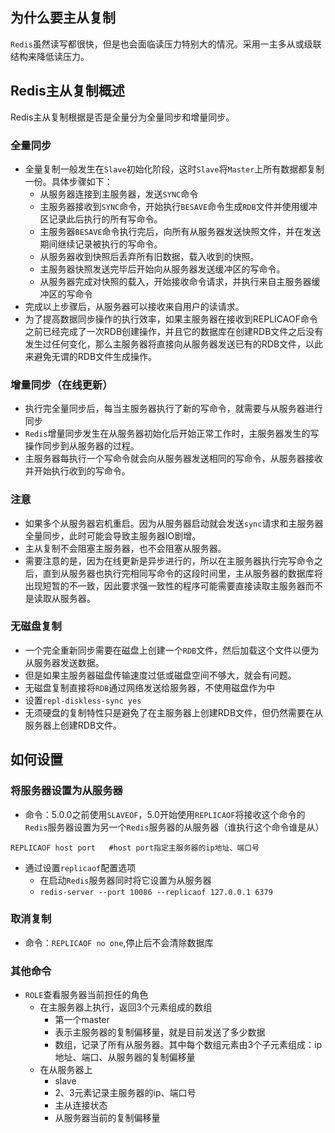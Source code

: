 ## 为什么要主从复制
`Redis`虽然读写都很快，但是也会面临读压力特别大的情况。采用一主多从或级联结构来降低读压力。

## Redis主从复制概述
Redis主从复制根据是否是全量分为全量同步和增量同步。

### 全量同步
- 全量复制一般发生在`Slave`初始化阶段，这时`Slave`将`Master`上所有数据都复制一份。具体步骤如下：
	- 从服务器连接到主服务器，发送`SYNC`命令
	- 主服务器接收到`SYNC`命令，开始执行`BESAVE`命令生成`RDB`文件并使用缓冲区记录此后执行的所有写命令。
	- 主服务器`BESAVE`命令执行完后，向所有从服务器发送快照文件，并在发送期间继续记录被执行的写命令。
	- 从服务器收到快照后丢弃所有旧数据，载入收到的快照。
	- 主服务器快照发送完毕后开始向从服务器发送缓冲区的写命令。
	- 从服务器完成对快照的载入，开始接收命令请求，并执行来自主服务器缓冲区的写命令
- 完成以上步骤后，从服务器可以接收来自用户的读请求。
- 为了提高数据同步操作的执行效率，如果主服务器在接收到REPLICAOF命令之前已经完成了一次RDB创建操作，并且它的数据库在创建RDB文件之后没有发生过任何变化，那么主服务器将直接向从服务器发送已有的RDB文件，以此来避免无谓的RDB文件生成操作。

### 增量同步（在线更新）
- 执行完全量同步后，每当主服务器执行了新的写命令，就需要与从服务器进行同步
- `Redis`增量同步发生在从服务器初始化后开始正常工作时，主服务器发生的写操作同步到从服务器的过程。
- 主服务器每执行一个写命令就会向从服务器发送相同的写命令，从服务器接收并开始执行收到的写命令。

### 注意
- 如果多个从服务器宕机重启。因为从服务器启动就会发送`sync`请求和主服务器全量同步，此时可能会导致主服务器IO剧增。
- 主从复制不会阻塞主服务器，也不会阻塞从服务器。
- 需要注意的是，因为在线更新是异步进行的，所以在主服务器执行完写命令之后，直到从服务器也执行完相同写命令的这段时间里，主从服务器的数据库将出现短暂的不一致，因此要求强一致性的程序可能需要直接读取主服务器而不是读取从服务器。

### 无磁盘复制
- 一个完全重新同步需要在磁盘上创建一个`RDB`文件，然后加载这个文件以便为从服务器发送数据。
- 但是如果主服务器磁盘传输速度过低或磁盘空间不够大，就会有问题。
- 无磁盘复制直接将`RDB`通过网络发送给服务器，不使用磁盘作为中
- 设置`repl-diskless-sync yes`
- 无须硬盘的复制特性只是避免了在主服务器上创建RDB文件，但仍然需要在从服务器上创建RDB文件。

## 如何设置
### 将服务器设置为从服务器
- 命令：5.0.0之前使用`SLAVEOF`，5.0开始使用`REPLICAOF`将接收这个命令的`Redis`服务器设置为另一个`Redis`服务器的从服务器（谁执行这个命令谁是从）
```
REPLICAOF host port   #host port指定主服务器的ip地址、端口号
```
- 通过设置`replicaof`配置选项
	- 在启动`Redis`服务器同时将它设置为从服务器
	- `redis-server --port 10086 --replicaof 127.0.0.1 6379`

### 取消复制
- 命令：`REPLICAOF no one`,停止后不会清除数据库

### 其他命令
- `ROLE`查看服务器当前担任的角色
	- 在主服务器上执行，返回3个元素组成的数组
		- 第一个master
		- 表示主服务器的复制偏移量，就是目前发送了多少数据
		- 数组，记录了所有从服务器。其中每个数组元素由3个子元素组成：ip地址、端口、从服务器的复制偏移量
	- 在从服务器上
		- slave
		- 2、3元素记录主服务器的ip、端口号
		- 主从连接状态
		- 从服务器当前的复制偏移量
